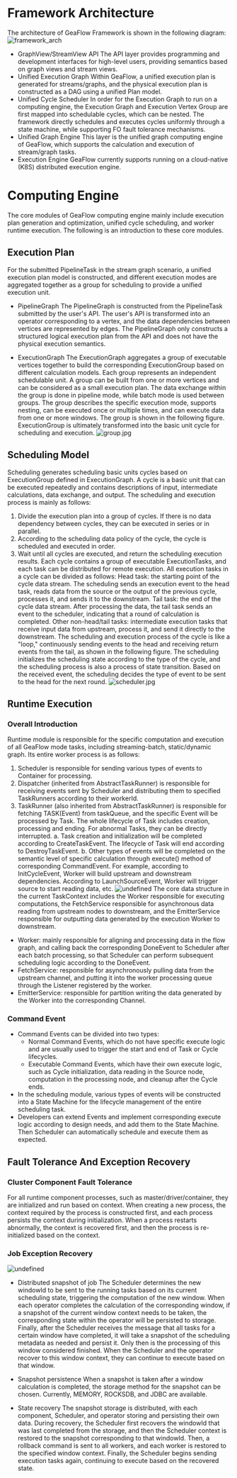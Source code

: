# Framework Architecture
The architecture of GeaFlow Framework is shown in the following diagram:
![framework_arch](../../static/img/framwork_arch.png)
* GraphView/StreamView API
  The API layer provides programming and development interfaces for high-level users, providing semantics based on graph views and stream views.
* Unified Execution Graph
  Within GeaFlow, a unified execution plan is generated for streams/graphs, and the physical execution plan is constructed as a DAG using a unified Plan model.
* Unified Cycle Scheduler
  In order for the Execution Graph to run on a computing engine, the Execution Graph and Execution Vertex Group are first mapped into schedulable cycles, which can be nested. The framework directly schedules and executes cycles uniformly through a state machine, while supporting FO fault tolerance mechanisms.
* Unified Graph Engine
  This layer is the unified graph computing engine of GeaFlow, which supports the calculation and execution of stream/graph tasks.
* Execution Engine
  GeaFlow currently supports running on a cloud-native (K8S) distributed execution engine.


# Computing Engine
The core modules of GeaFlow computing engine mainly include execution plan generation and optimization, unified cycle scheduling, and worker runtime execution. The following is an introduction to these core modules.

## Execution Plan
For the submitted PipelineTask in the stream graph scenario, a unified execution plan model is constructed, and different execution modes are aggregated together as a group for scheduling to provide a unified execution unit.

* PipelineGraph
  The PipelineGraph is constructed from the PipelineTask submitted by the user's API. The user's API is transformed into an operator corresponding to a vertex, and the data dependencies between vertices are represented by edges. The PipelineGraph only constructs a structured logical execution plan from the API and does not have the physical execution semantics.

* ExecutionGraph
  The ExecutionGraph aggregates a group of executable vertices together to build the corresponding ExecutionGroup based on different calculation models. Each group represents an independent schedulable unit. A group can be built from one or more vertices and can be considered as a small execution plan. The data exchange within the group is done in pipeline mode, while batch mode is used between groups. The group describes the specific execution mode, supports nesting, can be executed once or multiple times, and can execute data from one or more windows. The group is shown in the following figure. ExecutionGroup is ultimately transformed into the basic unit cycle for scheduling and execution.
  ![group.jpg](../../static/img/framework_dag.jpeg)

## Scheduling Model
Scheduling generates scheduling basic units cycles based on ExecutionGroup defined in ExecutionGraph. A cycle is a basic unit that can be executed repeatedly and contains descriptions of input, intermediate calculations, data exchange, and output. The scheduling and execution process is mainly as follows:
1. Divide the execution plan into a group of cycles. If there is no data dependency between cycles, they can be executed in series or in parallel.
2. According to the scheduling data policy of the cycle, the cycle is scheduled and executed in order.
3. Wait until all cycles are executed, and return the scheduling execution results.
   Each cycle contains a group of executable ExecutionTasks, and each task can be distributed for remote execution. All execution tasks in a cycle can be divided as follows:
   Head task: the starting point of the cycle data stream. The scheduling sends an execution event to the head task, reads data from the source or the output of the previous cycle, processes it, and sends it to the downstream.
   Tail task: the end of the cycle data stream. After processing the data, the tail task sends an event to the scheduler, indicating that a round of calculation is completed.
   Other non-head/tail tasks: intermediate execution tasks that receive input data from upstream, process it, and send it directly to the downstream.
   The scheduling and execution process of the cycle is like a "loop," continuously sending events to the head and receiving return events from the tail, as shown in the following figure. The scheduling initializes the scheduling state according to the type of the cycle, and the scheduling process is also a process of state transition. Based on the received event, the scheduling decides the type of event to be sent to the head for the next round.
   ![scheduler.jpg](../../static/img/framework_cyle.jpeg)

## Runtime Execution
### Overall Introduction
Runtime module is responsible for the specific computation and execution of all GeaFlow mode tasks, including streaming-batch, static/dynamic graph. Its entire worker process is as follows:
1. Scheduler is responsible for sending various types of events to Container for processing.
2. Dispatcher (inherited from AbstractTaskRunner) is responsible for receiving events sent by Scheduler and distributing them to specified TaskRunners according to their workerId.
3. TaskRunner (also inherited from AbstractTaskRunner) is responsible for fetching TASK(Event) from taskQueue, and the specific Event will be processed by Task. The whole lifecycle of Task includes creation, processing and ending. For abnormal Tasks, they can be directly interrupted.
   a. Task creation and initialization will be completed according to CreateTaskEvent. The lifecycle of Task will end according to DestroyTaskEvent.
   b. Other types of events will be completed on the semantic level of specific calculation through execute() method of corresponding CommandEvent. For example, according to InitCycleEvent, Worker will build upstream and downstream dependencies. According to LaunchSourceEvent, Worker will trigger source to start reading data, etc.
   ![undefined](../../static/img/framework_scheduler.png)
   The core data structure in the current TaskContext includes the Worker responsible for executing computations, the FetchService responsible for asynchronous data reading from upstream nodes to downstream, and the EmitterService responsible for outputting data generated by the execution Worker to downstream.
* Worker: mainly responsible for aligning and processing data in the flow graph, and calling back the corresponding DoneEvent to Scheduler after each batch processing, so that Scheduler can perform subsequent scheduling logic according to the DoneEvent.
* FetchService: responsible for asynchronously pulling data from the upstream channel, and putting it into the worker processing queue through the Listener registered by the worker.
* EmitterService: responsible for partition writing the data generated by the Worker into the corresponding Channel.

### Command Event
* Command Events can be divided into two types:
    * Normal Command Events, which do not have specific execute logic and are usually used to trigger the start and end of Task or Cycle lifecycles.
    * Executable Command Events, which have their own execute logic, such as Cycle initialization, data reading in the Source node, computation in the processing node, and cleanup after the Cycle ends.
* In the scheduling module, various types of events will be constructed into a State Machine for the lifecycle management of the entire scheduling task.
* Developers can extend Events and implement corresponding execute logic according to design needs, and add them to the State Machine. Then Scheduler can automatically schedule and execute them as expected.

## Fault Tolerance And Exception Recovery
### Cluster Component Fault Tolerance
For all runtime component processes, such as master/driver/container, they are initialized and run based on context. When creating a new process, the context required by the process is constructed first, and each process persists the context during initialization. When a process restarts abnormally, the context is recovered first, and then the process is re-initialized based on the context.

### Job Exception Recovery
![undefined](../../static/img/framework_failover.jpeg)
* Distributed snapshot of job
  The Scheduler determines the new windowId to be sent to the running tasks based on its current scheduling state, triggering the computation of the new window. When each operator completes the calculation of the corresponding window, if a snapshot of the current window context needs to be taken, the corresponding state within the operator will be persisted to storage.
  Finally, after the Scheduler receives the message that all tasks for a certain window have completed, it will take a snapshot of the scheduling metadata as needed and persist it. Only then is the processing of this window considered finished. When the Scheduler and the operator recover to this window context, they can continue to execute based on that window.

* Snapshot persistence
  When a snapshot is taken after a window calculation is completed, the storage method for the snapshot can be chosen. Currently, MEMORY, ROCKSDB, and JDBC are available.

* State recovery
  The snapshot storage is distributed, with each component, Scheduler, and operator storing and persisting their own data. During recovery, the Scheduler first recovers the windowId that was last completed from the storage, and then the Scheduler context is restored to the snapshot corresponding to that windowId. Then, a rollback command is sent to all workers, and each worker is restored to the specified window context. Finally, the Scheduler begins sending execution tasks again, continuing to execute based on the recovered state.

